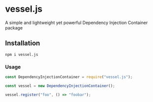 # vessel.js
A simple and lightweight yet powerful Dependency Injection Container package

## Installation
`npm i vessel.js`

### Usage
```javascript
const DependencyInjectionContainer = require("vessel.js");

const vessel = new DependencyInjectionContainer();

vessel.register("foo", () => "foobar");
```
